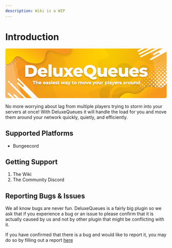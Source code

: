 ```yaml
---
description: Wiki is a WIP
---
```


# Introduction

![](.gitbook/assets/title.png)

No more worrying about lag from multiple players trying to storm into your servers at once! With DeluxeQueues it will handle the load for you and move them around your network quickly, quietly, and efficiently.

## Supported Platforms

* Bungeecord

## Getting Support

1. The Wiki
2. The Community Discord

## Reporting Bugs & Issues

We all know bugs are never fun. DeluxeQueues is a fairly big plugin so we ask that if you experience a bug or an issue to please confirm that it is actually caused by us and not by other plugin that might be conflicting with it.

If you have confirmed that there is a bug and would like to report it, you may do so by filling out a report [here](https://github.com/deluxequeues/DeluxeQueues/issues)

